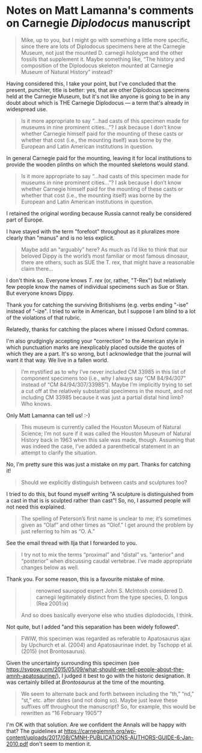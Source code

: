 # Notes on Matt Lamanna's comments on Carnegie _Diplodocus_ manuscript

> Mike, up to you, but I might go with something a little more specific, since there are lots of Diplodocus specimens here at the Carnegie Museum, not just the mounted D. carnegii holotype and the other fossils that supplement it. Maybe something like, “The history and composition of the Diplodocus skeleton mounted at Carnegie Museum of Natural History” instead?

Having considered this, I take your point, but I've concluded that the present, punchier, title is better: yes, that are other Diplodocus specimens held at the Carnegie Museum, but it's not like anyone is going to be in any doubt about which is THE Carnegie Diplodocus — a term that's already in widespread use.

> Is it more appropriate to say “…had casts of this specimen made for museums in nine prominent cities…”? I ask because I don’t know whether Carnegie himself paid for the mounting of these casts or whether that cost (i.e., the mounting itself) was borne by the European and Latin American institutions in question.

In general Carnegie paid for the mounting, leaving it for local institutions to provide the wooden plinths on which the mounted skeletons would stand.

> Is it more appropriate to say “…had casts of this specimen made for museums in nine prominent cities…”? I ask because I don’t know whether Carnegie himself paid for the mounting of these casts or whether that cost (i.e., the mounting itself) was borne by the European and Latin American institutions in question.

I retained the original wording because Russia cannot really be considered part of Europe.

I have stayed with the term "forefoot" throughout as it pluralizes more clearly than "manus" and is no less explicit.

> Maybe add an “arguably” here? As much as I’d like to think that our beloved Dippy is the world’s most familiar or most famous dinosaur, there are others, such as SUE the T. rex, that might have a reasonable claim there…

I don't think so. Everyone knows _T_. _rex_ (or, rather, "T-Rex") but relatively few people know the names of individual specimens such as Sue or Stan. But everyone knows Dippy.

Thank you for catching the surviving Britishisms (e.g. verbs ending "-ise" instead of "-ize". I tried to write in American, but I suppose I am blind to a lot of the violations of that rubric.

Relatedly, thanks for catching the places where I missed Oxford commas.

I'm also grudgingly accepting your "correction" to the American style in which punctuation marks are inexplicably placed outside the quotes of which they are a part. It's so wrong, but I acknowledge that the journal will want it that way. We live in a fallen world.

> I’m mystified as to why I’ve never included CM 33985 in this list of component specimens too (i.e., why I always say “CM 84/94/307” instead of “CM 84/94/307/33985”). Maybe I’m implicitly trying to set a cut off at the relatively substantial specimens in the mount, and not including CM 33985 because it was just a partial distal hind limb? Who knows.

Only Matt Lamanna can tell us! :-)

> This museum is currently called the Houston Museum of Natural Science; I’m not sure if it was called the Houston Museum of Natural History back in 1963 when this sale was made, though. Assuming that was indeed the case, I’ve added a parenthetical statement in an attempt to clarify the situation.

No, I'm pretty sure this was just a mistake on my part. Thanks for catching it!

> Should we explicitly distinguish between casts and sculptures too?

I tried to do this, but found myself writing "A sculpture is distinguished from
a cast in that is is sculpted rather than cast"! So, no, I assumed people will not need this explained.

> The spelling of Peterson’s first name is unclear to me; it’s sometimes given as “Olaf” and other times as “Olof.” I get around the problem by just referring to him as “O. A.”

See the email thread with Ilja that I forwarded to you.

> I try not to mix the terms “proximal” and “distal” vs. “anterior” and “posterior” when discussing caudal vertebrae. I’ve made appropriate changes below as well.

Thank you. For some reason, this is a favourite mistake of mine.

>> renowned sauropod expert John S. McIntosh considered D. carnegii legitimately distinct from the type species, D. longus (Rea 2001:ix)
>
> And so does basically everyone else who studies diplodocids, I think.

Not quite, but I added "and this separation has been widely followed".

> FWIW, this specimen was regarded as referable to Apatosaurus ajax by Upchurch et al. (2004) and Apatosaurinae indet. by Tschopp et al. (2015) (not Brontosaurus).

Given the uncertainty surrounding this specimen (see https://svpow.com/2015/05/09/what-should-we-tell-people-about-the-amnh-apatosaurine/), I judged it best to go with the historic designation. It was certainly billed at _Brontosaurus_ at the time of the mounting.

> We seem to alternate back and forth between including the “th,” “nd,” “st,” etc. after dates (and not doing so). Maybe just leave these suffixes off throughout the manuscript? So, for example, this would be rewritten as “16 February 1905”?

I'm OK with that solution. Are we confident the Annals will be happy with that? The guidelines at https://carnegiemnh.org/wp-content/uploads/2017/08/CMNH-PUBLICATIONS-AUTHORS-GUIDE-6-Jan-2010.pdf don't seem to mention it.

